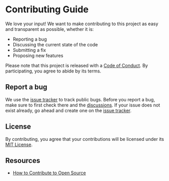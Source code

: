 # Contributing Guide

We love your input! We want to make contributing to this project as easy and transparent as possible, whether it is:

* Reporting a bug
* Discussing the current state of the code
* Submitting a fix
* Proposing new features

Please note that this project is released with a [Code of Conduct][code-of-conduct]. By participating,
you agree to abide by its terms.

## Report a bug

We use the [issue tracker][issues] to track public bugs. Before you report a bug, make sure to first check there and
the [discussions][discussions]. If your issue does not exist already, go ahead and create one on the [issue tracker][issues].

## License

By contributing, you agree that your contributions will be licensed under its [MIT License][license].

## Resources

- [How to Contribute to Open Source](https://opensource.guide/how-to-contribute/)

[code-of-conduct]: CODE_OF_CONDUCT.md
[issues]: https://github.com/VanOns/[project-slug]/issues
[discussions]: https://github.com/VanOns/[project-slug]/discussions
[license]: LICENSE.md